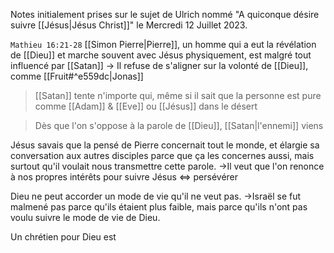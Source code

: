Notes initialement prises sur le sujet de Ulrich nommé "A quiconque désire suivre [[Jésus|Jésus Christ]]" le Mercredi 12 Juillet 2023.

`Mathieu 16:21-28` [[Simon Pierre|Pierre]], un homme qui a eut la révélation de [[Dieu]] et marche souvent avec Jésus physiquement, est malgré tout influencé par [[Satan]]
-> Il refuse de s'aligner sur la volonté de [[Dieu]], comme [[Fruit#^e559dc|Jonas]]

> [[Satan]] tente n'importe qui, même si il sait que la personne est pure comme [[Adam]] & [[Eve]] ou [[Jésus]] dans le désert

>Dès que l'on s'oppose à la parole de [[Dieu]], [[Satan|l'ennemi]] viens 

Jésus savais que la pensé de Pierre concernait tout le monde, et élargie sa conversation aux autres disciples parce que ça les concernes aussi, mais surtout qu'il voulait nous transmettre cette parole.
->Il veut que l'on renonce à nos propres intérêts pour suivre Jésus <=> persévérer

Dieu ne peut accorder un mode de vie qu'il ne veut pas.
->Israël se fut malmené pas parce qu'ils étaient plus faible, mais parce qu'ils n'ont pas voulu suivre le mode de vie de Dieu.

Un chrétien pour Dieu est 